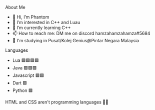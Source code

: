 About Me
- 👋 Hi, I’m Phantom
- 👀 I’m interested in C++ and Luau
- 🌱 I’m currently learning C++
- 📫 How to reach me: DM me on discord hamzahamzahamza#5684
- 🏫 I'm studying in Pusat/Kolej Genius@Pintar Negara Malaysia

Languages
- Lua 🟩🟩🟩🟩
- Java 🟩🟩🟩
- Javascript 🟩🟩
- Dart 🟩
- Python 🟩

HTML and CSS aren't programming languages 🤪🤪

<!---
Ph4ntomX/Ph4ntomX is a ✨ special ✨ repository because its `README.md` (this file) appears on your GitHub profile.
You can click the Preview link to take a look at your changes.
--->
